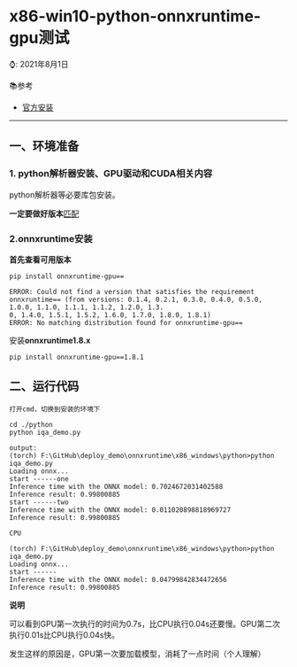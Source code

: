 # x86-win10-python-onnxruntime-gpu测试

⌚️: 2021年8月1日

📚参考

- [官方安装](https://www.onnxruntime.ai/docs/how-to/install.html)

---

## 一、环境准备

### 1. python解析器安装、GPU驱动和CUDA相关内容

python解析器等必要库包安装。

**一定要做好版本**[匹配](https://www.onnxruntime.ai/docs/reference/execution-providers/CUDA-ExecutionProvider.html#requirements)

### 2.onnxruntime安装

**首先查看可用版本**

```
pip install onnxruntime-gpu==

ERROR: Could not find a version that satisfies the requirement onnxruntime== (from versions: 0.1.4, 0.2.1, 0.3.0, 0.4.0, 0.5.0, 1.0.0, 1.1.0, 1.1.1, 1.1.2, 1.2.0, 1.3.
0, 1.4.0, 1.5.1, 1.5.2, 1.6.0, 1.7.0, 1.8.0, 1.8.1)
ERROR: No matching distribution found for onnxruntime-gpu==
```

安装**onnxruntime1.8.x**

```
pip install onnxruntime-gpu==1.8.1
```

## 二、运行代码

```
打开cmd，切换到安装的环境下

cd ./python
python iqa_demo.py

output:
(torch) F:\GitHub\deploy_demo\onnxruntime\x86_windows\python>python iqa_demo.py
Loading onnx...
start ------one
Inference time with the ONNX model: 0.7024672031402588
Inference result: 0.99800885
start ------two
Inference time with the ONNX model: 0.011020898818969727
Inference result: 0.99800885
```

```
CPU

(torch) F:\GitHub\deploy_demo\onnxruntime\x86_windows\python>python iqa_demo.py
Loading onnx...
start ------
Inference time with the ONNX model: 0.04799842834472656
Inference result: 0.99800885
```



**说明**

可以看到GPU第一次执行的时间为0.7s，比CPU执行0.04s还要慢。GPU第二次执行0.01s比CPU执行0.04s快。

发生这样的原因是，GPU第一次要加载模型，消耗了一点时间（个人理解）
